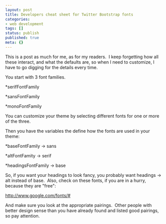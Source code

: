 ```yaml
---
layout: post
title: Developers cheat sheet for Twitter Bootstrap fonts
categories:
- web development
tags: []
status: publish
published: true
meta: {}
---
```


This is a post as much for me, as for my readers.  I keep forgetting how all these interact, and what the defaults are, so when I need to customize, I have to go digging for the details every time.

You start with 3 font families.

*serifFontFamily


*sansFontFamily


*monoFontFamily

You can customize your theme by selecting different fonts for one or more of the three.

Then you have the variables the define how the fonts are used in your theme:

*baseFontFamily -> sans


*altFontFamity -> serif


*headingsFontFamily -> base

So, if you want your headings to look fancy, you probably want headings -> alt instead of base.  Also, check on these fonts, if you are in a hurry, because they are "free":

http://www.google.com/fonts/#

And make sure you look at the appropriate pairings.  Other people with better design sense than you have already found and listed good pairings, so pay attention.
